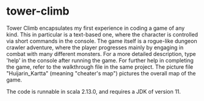 # tower-climb
Tower Climb encapsulates my first experience in coding a game of any kind. This in particular is a text-based one, 
where the character is controlled via short commands in the console. The game itself is a rogue-like dungeon crawler
adventure, where the player progresses mainly by engaging in combat with many different monsters. For a more detailed
description, type 'help' in the console after running the game. For further help in completing the game, refer to the
walkthrough file in the same project. The picture file "Huijarin_Kartta" (meaning "cheater's map") pictures the overall map of the game.

The code is runnable in scala 2.13.0, and requires a JDK of version 11.

